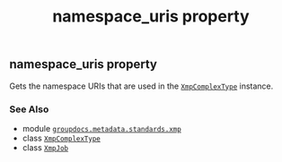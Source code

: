 ﻿---
title: namespace_uris property
second_title: GroupDocs.Metadata for Python via .NET API References
description: 
type: docs
url: /python-net/groupdocs.metadata.standards.xmp/xmpjob/namespace_uris/
is_root: false
weight: 170
---

## namespace_uris property


Gets the namespace URIs that are used in the [`XmpComplexType`](/metadata/python-net/groupdocs.metadata.standards.xmp/xmpcomplextype) instance.

### See Also
* module [`groupdocs.metadata.standards.xmp`](../../)
* class [`XmpComplexType`](/metadata/python-net/groupdocs.metadata.standards.xmp/xmpcomplextype)
* class [`XmpJob`](/metadata/python-net/groupdocs.metadata.standards.xmp/xmpjob)
